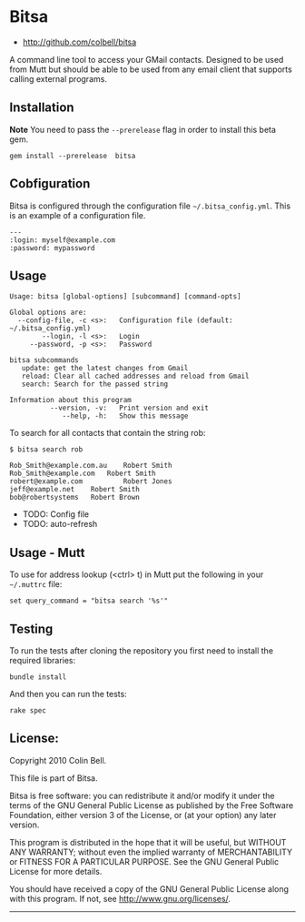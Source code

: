 # Bitsa

* <http://github.com/colbell/bitsa>


A command line tool to access your GMail contacts. Designed to be used
from Mutt but should be able to be used from any email client that
supports calling external programs.


## Installation

**Note** You need to pass the `--prerelease` flag in order to install
this beta gem.

    gem install --prerelease  bitsa


## Cobfiguration 

Bitsa is configured through the configuration file `~/.bitsa_config.yml`. This is
an example of a configuration file.

    ---
    :login: myself@example.com
    :password: mypassword
    
## Usage

    Usage: bitsa [global-options] [subcommand] [command-opts]
    
    Global options are:
      --config-file, -c <s>:   Configuration file (default: ~/.bitsa_config.yml)
            --login, -l <s>:   Login
         --password, -p <s>:   Password
    
    bitsa subcommands
       update: get the latest changes from Gmail
       reload: Clear all cached addresses and reload from Gmail
       search: Search for the passed string
    
    Information about this program
              --version, -v:   Print version and exit
                 --help, -h:   Show this message
    

To search for all contacts that contain the string rob:

    $ bitsa search rob
    
    Rob_Smith@example.com.au	Robert Smith
    Rob_Smith@example.com  	Robert Smith
    robert@example.com	        Robert Jones
    jeff@example.net	Robert Smith
    bob@robertsystems	Robert Brown

* TODO: Config file
* TODO: auto-refresh


## Usage - Mutt

To use for address lookup (&lt;ctrl&gt; t) in Mutt put the following in your
`~/.muttrc` file:

    set query_command = "bitsa search '%s'"

## Testing

To run the tests after cloning the repository you first need to
install the required libraries:

    bundle install

And then you can run the tests:

    rake spec

## License:

Copyright 2010 Colin Bell.

This file is part of Bitsa.

Bitsa is free software: you can redistribute it and/or modify
it under the terms of the GNU General Public License as published by
the Free Software Foundation, either version 3 of the License, or
(at your option) any later version.

This program is distributed in the hope that it will be useful,
but WITHOUT ANY WARRANTY; without even the implied warranty of
MERCHANTABILITY or FITNESS FOR A PARTICULAR PURPOSE.  See the
GNU General Public License for more details.

You should have received a copy of the GNU General Public License
along with this program.  If not, see <http://www.gnu.org/licenses/>.

* * * * *
